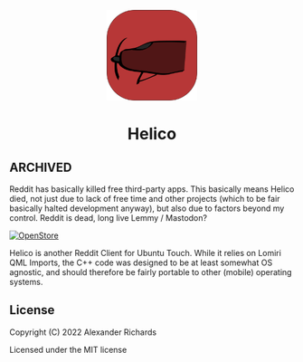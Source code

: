<p align="center">
  <img src="assets/logo.png" alt="Helico Logo" width="160px" height="160px">
  <h1 align="center">Helico</h1>
</p>

## ARCHIVED

Reddit has basically killed free third-party apps.
This basically means Helico died, not just due to lack of free time and other projects (which to be fair basically halted development anyway), but also due to factors beyond my control.
Reddit is dead, long live Lemmy / Mastodon?

[![OpenStore](https://open-store.io/badges/en_US.png)](https://open-store.io/app/helico.alexanderrichards)

Helico is another Reddit Client for Ubuntu Touch. While it relies on Lomiri QML Imports, the C++ code was designed to be at least somewhat OS agnostic, and should therefore be fairly portable to other (mobile) operating systems.

## License

Copyright (C) 2022  Alexander Richards

Licensed under the MIT license
